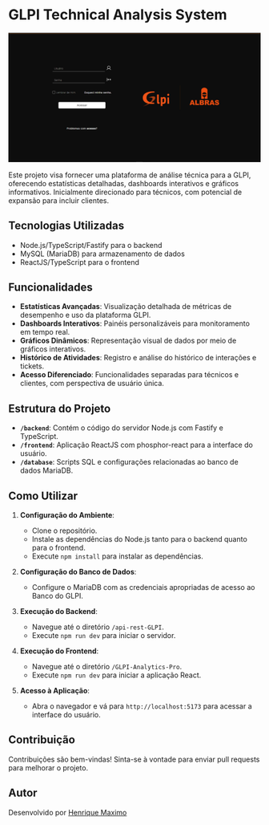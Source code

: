 # GLPI Technical Analysis System

![Project Image](image.png)

Este projeto visa fornecer uma plataforma de análise técnica para a GLPI, oferecendo estatísticas detalhadas, dashboards interativos e gráficos informativos. Inicialmente direcionado para técnicos, com potencial de expansão para incluir clientes.

## Tecnologias Utilizadas

- Node.js/TypeScript/Fastify para o backend
- MySQL (MariaDB) para armazenamento de dados
- ReactJS/TypeScript para o frontend

## Funcionalidades

- **Estatísticas Avançadas**: Visualização detalhada de métricas de desempenho e uso da plataforma GLPI.
- **Dashboards Interativos**: Painéis personalizáveis para monitoramento em tempo real.
- **Gráficos Dinâmicos**: Representação visual de dados por meio de gráficos interativos.
- **Histórico de Atividades**: Registro e análise do histórico de interações e tickets.
- **Acesso Diferenciado**: Funcionalidades separadas para técnicos e clientes, com perspectiva de usuário única.

## Estrutura do Projeto

- **`/backend`**: Contém o código do servidor Node.js com Fastify e TypeScript.
- **`/frontend`**: Aplicação ReactJS com phosphor-react para a interface do usuário.
- **`/database`**: Scripts SQL e configurações relacionadas ao banco de dados MariaDB.

## Como Utilizar

1. **Configuração do Ambiente**:
   - Clone o repositório.
   - Instale as dependências do Node.js tanto para o backend quanto para o frontend.
   - Execute `npm install` para instalar as dependências.

2. **Configuração do Banco de Dados**:
   - Configure o MariaDB com as credenciais apropriadas de acesso ao Banco do GLPI.

3. **Execução do Backend**:
   - Navegue até o diretório `/api-rest-GLPI`.
   - Execute `npm run dev` para iniciar o servidor.

4. **Execução do Frontend**:
   - Navegue até o diretório `/GLPI-Analytics-Pro`.
   - Execute `npm run dev` para iniciar a aplicação React.

5. **Acesso à Aplicação**:
   - Abra o navegador e vá para `http://localhost:5173` para acessar a interface do usuário.

## Contribuição

Contribuições são bem-vindas! Sinta-se à vontade para enviar pull requests para melhorar o projeto.

## Autor

Desenvolvido por [Henrique Maximo](https://github.com/Henrry-Maximo)
